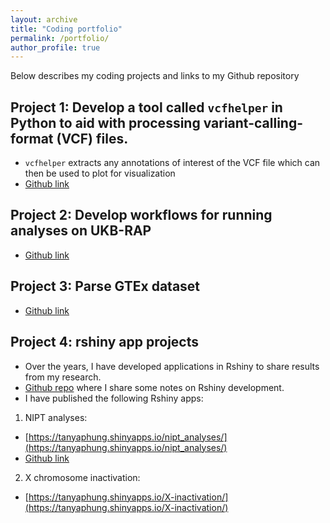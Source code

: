 ```yaml
---
layout: archive
title: "Coding portfolio"
permalink: /portfolio/
author_profile: true
---
```


Below describes my coding projects and links to my Github repository

## Project 1: Develop a tool called `vcfhelper` in Python to aid with processing variant-calling-format (VCF) files. 
* `vcfhelper` extracts any annotations of interest of the VCF file which can then be used to plot for visualization
* [Github link](https://github.com/tanyaphung/vcfhelper)

## Project 2: Develop workflows for running analyses on UKB-RAP
* [Github link](https://github.com/tanyaphung/ukb_rap_workflows)

## Project 3: Parse GTEx dataset
* [Github link](https://github.com/tanyaphung/ParseGtex)

## Project 4: rshiny app projects
- Over the years, I have developed applications in Rshiny to share results from my research. 
- [Github repo](https://github.com/tanyaphung/rshiny_tutorial) where I share some notes on Rshiny development. 
- I have published the following Rshiny apps: 
1. NIPT analyses: 
- [https://tanyaphung.shinyapps.io/nipt_analyses/](https://tanyaphung.shinyapps.io/nipt_analyses/)
- [Github link](https://github.com/tanyaphung/nipt_analyses)

2. X chromosome inactivation: 
- [https://tanyaphung.shinyapps.io/X-inactivation/](https://tanyaphung.shinyapps.io/X-inactivation/)